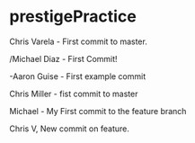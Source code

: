 # prestigePractice

Chris Varela - First commit to master.

/Michael Diaz - First Commit!

-Aaron Guise - First example commit

Chris Miller - fist commit to master



Michael - My First commit to the feature branch

Chris V, New commit on feature.


